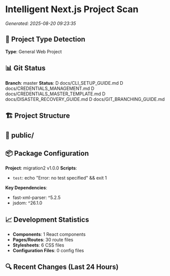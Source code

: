 ﻿# Intelligent Next.js Project Scan
*Generated: 2025-08-20 09:23:35*

## 🎯 Project Type Detection
**Type**: General Web Project



## 📊 Git Status
**Branch**: master
**Status**: 
 D docs/CLI_SETUP_GUIDE.md  D docs/CREDENTIALS_MANAGEMENT.md  D docs/CREDENTIALS_MASTER_TEMPLATE.md  D docs/DISASTER_RECOVERY_GUIDE.md  D docs/GIT_BRANCHING_GUIDE.md

## 🏗️ Project Structure
## 📁 public/


## 📦 Package Configuration
**Project**: migration2 v1.0.0
**Scripts**:
- `test`: echo "Error: no test specified" && exit 1

**Key Dependencies**:
- fast-xml-parser: ^5.2.5
- jsdom: ^26.1.0




## 📈 Development Statistics
- **Components**: 1 React components
- **Pages/Routes**: 30 route files
- **Stylesheets**: 6 CSS files
- **Configuration Files**: 0 config files

## 🔍 Recent Changes (Last 24 Hours)


